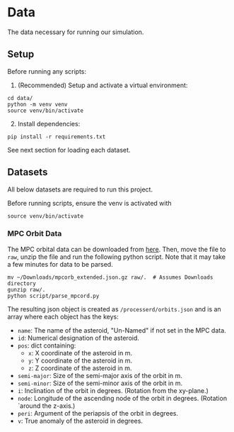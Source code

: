 # Data

The data necessary for running our simulation.

## Setup

Before running any scripts:

1. (Recommended) Setup and activate a virtual environment:

```
cd data/
python -m venv venv
source venv/bin/activate
```

2. Install dependencies:

```
pip install -r requirements.txt
```

See next section for loading each dataset.

## Datasets

All below datasets are required to run this project.

Before running scripts, ensure the venv is activated with

```
source venv/bin/activate
```

### MPC Orbit Data

The MPC orbital data can be downloaded from
[here](https://minorplanetcenter.net/Extended_Files/mpcorb_extended.json.gz).
Then, move the file to `raw`, unzip the file and run the following python script. Note that it may take a few minutes for data to be parsed.

```
mv ~/Downloads/mpcorb_extended.json.gz raw/.  # Assumes Downloads directory
gunzip raw/.
python script/parse_mpcord.py
```

The resulting json object is created as `/processerd/orbits.json` and is an array where each object has the keys:

* `name`: The name of the asteroid, "Un-Named" if not set in the MPC data.
* `id`: Numerical designation of the asteroid.
* `pos`: dict containing:
  * `x`: X coordinate of the asteroid in m.
  * `y`: Y coordinate of the asteroid in m.
  * `z`: Z coordinate of the asteroid in m.
* `semi-major`: Size of the semi-major axis of the orbit in m.
* `semi-minor`: Size of the semi-minor axis of the orbit in m.
* `i`: Inclination of the orbit in degrees. (Rotation from the xy-plane.)
* `node`: Longitude of the ascending node of the orbit in degrees. (Rotation
  `around the z-axis.)
* `peri`: Argument of the periapsis of the orbit in degrees.
* `v`: True anomaly of the asteroid in degrees.
